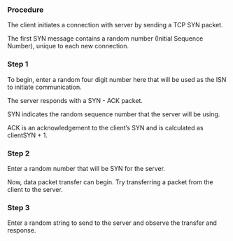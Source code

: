 ### Procedure

The client initiates a connection with server by sending a TCP SYN packet.

The first SYN message contains a random number (Initial Sequence Number), unique to each new connection.

### Step 1
To begin, enter a random four digit number here that will be used as the ISN to initiate communication.

The server responds with a SYN - ACK packet.

SYN indicates the random sequence number that the server will be using.

ACK is an acknowledgement to the client’s SYN and is calculated as clientSYN + 1.

### Step 2
Enter a random number that will be SYN for the server.

Now, data packet transfer can begin. Try transferring a packet from the client to the server.

### Step 3
Enter a random string to send to the server and observe the transfer and response.

